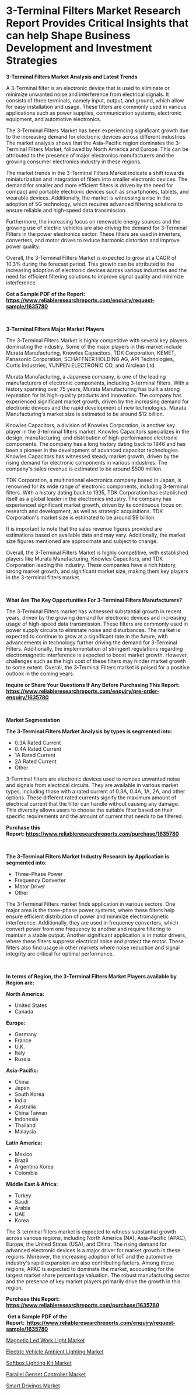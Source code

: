 <p><h1>3-Terminal Filters Market Research Report Provides Critical Insights that can help Shape Business Development and Investment Strategies</h1></p><p><strong>3-Terminal Filters Market Analysis and Latest Trends</strong></p>
<p><p>A 3-Terminal filter is an electronic device that is used to eliminate or minimize unwanted noise and interference from electrical signals. It consists of three terminals, namely input, output, and ground, which allow for easy installation and usage. These filters are commonly used in various applications such as power supplies, communication systems, electronic equipment, and automotive electronics.</p><p>The 3-Terminal Filters Market has been experiencing significant growth due to the increasing demand for electronic devices across different industries. The market analysis shows that the Asia-Pacific region dominates the 3-Terminal Filters Market, followed by North America and Europe. This can be attributed to the presence of major electronics manufacturers and the growing consumer electronics industry in these regions.</p><p>The market trends in the 3-Terminal Filters Market indicate a shift towards miniaturization and integration of filters into smaller electronic devices. The demand for smaller and more efficient filters is driven by the need for compact and portable electronic devices such as smartphones, tablets, and wearable devices. Additionally, the market is witnessing a rise in the adoption of 5G technology, which requires advanced filtering solutions to ensure reliable and high-speed data transmission.</p><p>Furthermore, the increasing focus on renewable energy sources and the growing use of electric vehicles are also driving the demand for 3-Terminal Filters in the power electronics sector. These filters are used in inverters, converters, and motor drives to reduce harmonic distortion and improve power quality.</p><p>Overall, the 3-Terminal Filters Market is expected to grow at a CAGR of 10.3% during the forecast period. This growth can be attributed to the increasing adoption of electronic devices across various industries and the need for efficient filtering solutions to improve signal quality and minimize interference.</p></p>
<p><strong>Get a Sample PDF of the Report:&nbsp; <a href="https://www.reliableresearchreports.com/enquiry/request-sample/1635780">https://www.reliableresearchreports.com/enquiry/request-sample/1635780</a></strong></p>
<p>&nbsp;</p>
<p><strong>3-Terminal Filters Major Market Players</strong></p>
<p><p>The 3-Terminal Filters Market is highly competitive with several key players dominating the industry. Some of the major players in this market include Murata Manufacturing, Knowles Capacitors, TDK Corporation, KEMET, Panasonic Corporation, SCHAFFNER HOLDING AG, API Technologies, Curtis Industries, YUNPEN ELECTRONIC CO, and Airclean Ltd.</p><p>Murata Manufacturing, a Japanese company, is one of the leading manufacturers of electronic components, including 3-terminal filters. With a history spanning over 75 years, Murata Manufacturing has built a strong reputation for its high-quality products and innovation. The company has experienced significant market growth, driven by the increasing demand for electronic devices and the rapid development of new technologies. Murata Manufacturing's market size is estimated to be around $12 billion.</p><p>Knowles Capacitors, a division of Knowles Corporation, is another key player in the 3-terminal filters market. Knowles Capacitors specializes in the design, manufacturing, and distribution of high-performance electronic components. The company has a long history dating back to 1946 and has been a pioneer in the development of advanced capacitor technologies. Knowles Capacitors has witnessed steady market growth, driven by the rising demand for electronic components in various industries. The company's sales revenue is estimated to be around $500 million.</p><p>TDK Corporation, a multinational electronics company based in Japan, is renowned for its wide range of electronic components, including 3-terminal filters. With a history dating back to 1935, TDK Corporation has established itself as a global leader in the electronics industry. The company has experienced significant market growth, driven by its continuous focus on research and development, as well as strategic acquisitions. TDK Corporation's market size is estimated to be around $9 billion.</p><p>It is important to note that the sales revenue figures provided are estimations based on available data and may vary. Additionally, the market size figures mentioned are approximate and subject to change.</p><p>Overall, the 3-Terminal Filters Market is highly competitive, with established players like Murata Manufacturing, Knowles Capacitors, and TDK Corporation leading the industry. These companies have a rich history, strong market growth, and significant market size, making them key players in the 3-terminal filters market.</p></p>
<p>&nbsp;</p>
<p><strong>What Are The Key Opportunities For 3-Terminal Filters Manufacturers?</strong></p>
<p><p>The 3-Terminal Filters market has witnessed substantial growth in recent years, driven by the growing demand for electronic devices and increasing usage of high-speed data transmission. These filters are commonly used in power supply circuits to eliminate noise and disturbances. The market is expected to continue to grow at a significant rate in the future, with advancements in technology further driving the demand for 3-Terminal Filters. Additionally, the implementation of stringent regulations regarding electromagnetic interference is expected to boost market growth. However, challenges such as the high cost of these filters may hinder market growth to some extent. Overall, the 3-Terminal Filters market is poised for a positive outlook in the coming years.</p></p>
<p><strong>Inquire or Share Your Questions If Any Before Purchasing This Report: <a href="https://www.reliableresearchreports.com/enquiry/pre-order-enquiry/1635780">https://www.reliableresearchreports.com/enquiry/pre-order-enquiry/1635780</a></strong></p>
<p>&nbsp;</p>
<p><strong>Market Segmentation</strong></p>
<p><strong>The 3-Terminal Filters Market Analysis by types is segmented into:</strong></p>
<p><ul><li>0.3A Rated Current</li><li>0.4A Rated Current</li><li>1A Rated Current</li><li>2A Rated Current</li><li>Other</li></ul></p>
<p><p>3-Terminal filters are electronic devices used to remove unwanted noise and signals from electrical circuits. They are available in various market types, including those with a rated current of 0.3A, 0.4A, 1A, 2A, and other options. These different rated currents signify the maximum amount of electrical current that the filter can handle without causing any damage. This diversity allows users to choose the suitable filter based on their specific requirements and the amount of current that needs to be filtered.</p></p>
<p><strong>Purchase this Report:&nbsp;<a href="https://www.reliableresearchreports.com/purchase/1635780">https://www.reliableresearchreports.com/purchase/1635780</a></strong></p>
<p>&nbsp;</p>
<p><strong>The 3-Terminal Filters Market Industry Research by Application is segmented into:</strong></p>
<p><ul><li>Three-Phase Power</li><li>Frequency Converter</li><li>Motor Driver</li><li>Other</li></ul></p>
<p><p>The 3-Terminal Filters market finds application in various sectors. One major area is the three-phase power systems, where these filters help ensure efficient distribution of power and minimize electromagnetic interference. Additionally, they are used in frequency converters, which convert power from one frequency to another and require filtering to maintain a stable output. Another significant application is in motor drivers, where these filters suppress electrical noise and protect the motor. These filters also find usage in other markets where noise reduction and signal integrity are critical for optimal performance.</p></p>
<p>&nbsp;</p>
<p><strong>In terms of Region, the 3-Terminal Filters Market Players available by Region are:</strong></p>
<p>
    <p> <strong> North America: </strong>
        <ul>
            <li>United States</li>
            <li>Canada</li>
        </ul>
        </p> 
    <p> <strong> Europe: </strong>
        <ul>
            <li>Germany</li>
            <li>France</li>
            <li>U.K.</li>
            <li>Italy</li>
            <li>Russia</li>
        </ul>
        </p> 
    <p> <strong> Asia-Pacific: </strong>
        <ul>
            <li>China</li>
            <li>Japan</li>
            <li>South Korea</li>
            <li>India</li>
            <li>Australia</li>
            <li>China Taiwan</li>
            <li>Indonesia</li>
            <li>Thailand</li>
            <li>Malaysia</li>
        </ul>
        </p> 
    <p> <strong> Latin America: </strong>
        <ul>
            <li>Mexico</li>
            <li>Brazil</li>
            <li>Argentina Korea</li>
            <li>Colombia</li>
        </ul>
        </p> 
    <p> <strong> Middle East & Africa: </strong>
        <ul>
            <li>Turkey</li>
            <li>Saudi</li>
            <li>Arabia</li>
            <li>UAE</li>
            <li>Korea</li>
        </ul>
    </p>
    </p>
<p><p>The 3-terminal filters market is expected to witness substantial growth across various regions, including North America (NA), Asia-Pacific (APAC), Europe, the United States (USA), and China. The rising demand for advanced electronic devices is a major driver for market growth in these regions. Moreover, the increasing adoption of IoT and the automotive industry's rapid expansion are also contributing factors. Among these regions, APAC is expected to dominate the market, accounting for the largest market share percentage valuation. The robust manufacturing sector and the presence of key market players primarily drive the growth in this region.</p></p>
<p><strong>Purchase this Report: <a href="https://www.reliableresearchreports.com/purchase/1635780">https://www.reliableresearchreports.com/purchase/1635780</a></strong></p>
<p>&nbsp;<strong>Get a Sample PDF of the Report:&nbsp;&nbsp;<a href="https://www.reliableresearchreports.com/enquiry/request-sample/1635780">https://www.reliableresearchreports.com/enquiry/request-sample/1635780</a></strong></p>
<p><strong></strong></p>
<p><p><a href="https://medium.com/@pillingbary7584/magnetic-led-work-light-market-size-growth-forecast-2023-2030-8e6b45c27407">Magnetic Led Work Light Market</a></p><p><a href="https://www.linkedin.com/pulse/decoding-electric-vehicle-ambient-lighting-market-deep-dive-cepjc/">Electric Vehicle Ambient Lighting Market</a></p><p><a href="https://medium.com/@peatebilly85475/softbox-lighting-kit-market-size-growth-forecast-2023-2030-8c07ab3bc421">Softbox Lighting Kit Market</a></p><p><a href="https://www.linkedin.com/pulse/parallel-genset-controller-market-insights-players-forecast-mwlde/">Parallel Genset Controller Market</a></p><p><a href="https://github.com/RichRobinson5/Market-Research-Report-List-1/blob/main/smart-drivings-market.md">Smart Drivings Market</a></p></p>